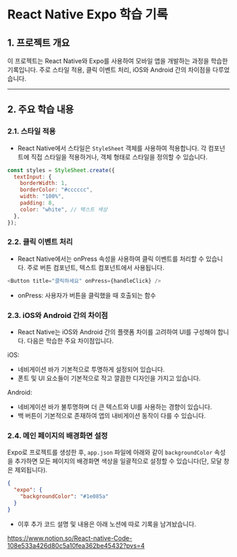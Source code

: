 # React Native Expo 학습 기록

## 1. 프로젝트 개요
이 프로젝트는 React Native와 Expo를 사용하여 모바일 앱을 개발하는 과정을 학습한 기록입니다. 주로 스타일 적용, 클릭 이벤트 처리, iOS와 Android 간의 차이점을 다루었습니다.

---

## 2. 주요 학습 내용

### 2.1. 스타일 적용
- React Native에서 스타일은 `StyleSheet` 객체를 사용하여 적용합니다. 각 컴포넌트에 직접 스타일을 적용하거나, 객체 형태로 스타일을 정의할 수 있습니다.

```javascript
const styles = StyleSheet.create({
  textInput: {
    borderWidth: 1,
    borderColor: "#cccccc",
    width: "100%",
    padding: 8,
    color: "white", // 텍스트 색상
  },
});
```

### 2.2. 클릭 이벤트 처리
- React Native에서는 onPress 속성을 사용하여 클릭 이벤트를 처리할 수 있습니다. 주로 버튼 컴포넌트, 텍스트 컴포넌트에서 사용됩니다.

```javascript
<Button title="클릭하세요" onPress={handleClick} />
```
- onPress: 사용자가 버튼을 클릭했을 때 호출되는 함수

### 2.3. iOS와 Android 간의 차이점
- React Native는 iOS와 Android 간의 플랫폼 차이를 고려하여 UI를 구성해야 합니다. 다음은 학습한 주요 차이점입니다.

iOS:

- 네비게이션 바가 기본적으로 투명하게 설정되어 있습니다.
- 폰트 및 UI 요소들이 기본적으로 작고 깔끔한 디자인을 가지고 있습니다.

Android:
- 네비게이션 바가 불투명하며 더 큰 텍스트와 UI를 사용하는 경향이 있습니다.
- 백 버튼이 기본적으로 존재하여 앱의 내비게이션 동작이 다를 수 있습니다.


### 2.4. 메인 페이지의 배경화면 설정

Expo로 프로젝트를 생성한 후, `app.json` 파일에 아래와 같이 `backgroundColor` 속성을 추가하면 모든 페이지의 배경화면 색상을 일괄적으로 설정할 수 있습니다(단, 모달 창은 제외됩니다).

```json
{
  "expo": {
    "backgroundColor": "#1e085a"
  }
}
```
- 이후 추가 코드 설명 및 내용은 아래 노션에 따로 기록을 남겨놨습니다.

https://www.notion.so/React-native-Code-108e533a426d80c5a10fea362be45432?pvs=4
